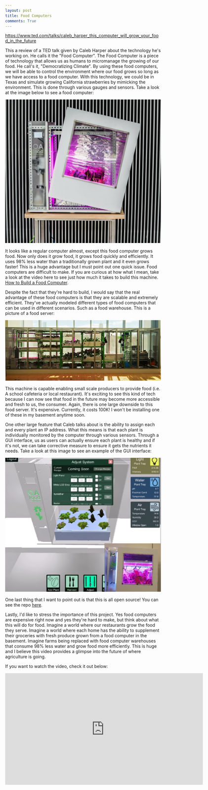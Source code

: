 ```yaml
---
layout: post
title: Food Computers
comments: True
---
```


https://www.ted.com/talks/caleb_harper_this_computer_will_grow_your_food_in_the_future

This a review of a TED talk given by Caleb Harper about the technology he's working on. He
calls it the "Food Computer". The Food Computer is a piece of technology that allows us as humans to micromanage the growing of our food. He call's it, "Democratizing Climate". By using these food computers, we will be able to control the environment where our food grows so long as we have access to a food computer. With this technology, we could be in Texas and simulate growing California strawberries by mimicking the environment. This is done through various gauges and sensors. Take a look at the image below to see a food computer:

![Food Computer](/assets/food_computer.jpg)

It looks like a regular computer almost, except this food computer grows food. Now only does it grow food, it grows food quickly and efficiently. It uses 98% less water than a traditionally grown plant and it even grows faster! This is a huge advantage but I must point out one quick issue. Food computers are difficult to make. If you are curious at how what I mean, take a look at the video here to see just how much it takes to build this machine. [How to Build a Food Computer](https://www.youtube.com/embed/iI56tVuDGcY).

Despite the fact that they're hard to build, I would say that the real advantage of these food computers is that they are scalable and extremely efficient. They've actually modeled different types of food computers that can be used in different scenarios. Such as a food warehouse. This is a picture of a food server:

![Food Server](/assets/food_server.jpg)

This machine is capable enabling small scale producers to provide food (i.e. A school cafeteria or local restaurant). It's exciting to see this kind of tech because I can now see that food in the future may become more accessible and fresh to us, the consumer. Again, there is one large downside to this food server. It's expensive. Currently, it costs 100K! I won't be installing one of these in my basement anytime soon.

One other large feature that Caleb talks about is the ability to assign each and every plant an IP address. What this means is that each plant is individually monitored by the computer through various sensors. Through a GUI interface, us as users can actually ensure each plant is healthy and if it's not, we can take corrective measure to ensure it gets the nutrients it needs. Take a look at this image to see an example of the GUI interface:

![Food Computer GUI](/assets/food_computer_gui.png)

One last thing that I want to point out is that this is all open source! You can see the repo [here](https://github.com/OpenAgInitiative).

Lastly, I'd like to stress the importance of this project. Yes food computers are expensive right now and yes they're hard to make, but think about what this will do for food. Imagine a world where our restaurants grow the food they serve. Imagine a world where each home has the ability to supplement their groceries with fresh produce grown from a food computer in the basement. Imagine farms being replaced with food computer warehouses that consume 98% less water and grow food more efficiently. This is huge and I believe this video provides a glimpse into the future of where agriculture is going.

If you want to watch the video, check it out below:

<iframe src="https://embed-ssl.ted.com/talks/caleb_harper_this_computer_will_grow_your_food_in_the_future.html" width="640" height="360" frameborder="0" scrolling="no" webkitAllowFullScreen mozallowfullscreen allowFullScreen></iframe>

